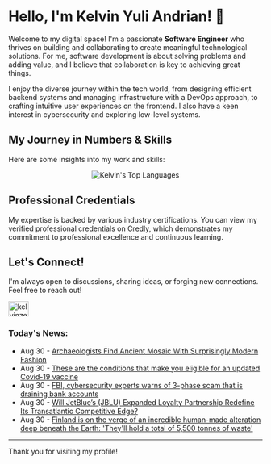 # Hello, I'm Kelvin Yuli Andrian! 👋

Welcome to my digital space! I'm a passionate **Software Engineer** who thrives on building and collaborating to create meaningful technological solutions. For me, software development is about solving problems and adding value, and I believe that collaboration is key to achieving great things.

I enjoy the diverse journey within the tech world, from designing efficient backend systems and managing infrastructure with a DevOps approach, to crafting intuitive user experiences on the frontend. I also have a keen interest in cybersecurity and exploring low-level systems.

## My Journey in Numbers & Skills

Here are some insights into my work and skills:

<p align="center">
  <img src="https://github-readme-stats.vercel.app/api/top-langs/?username=kelvinzer0&layout=compact&theme=radical" alt="Kelvin's Top Languages" />
</p>

## Professional Credentials

My expertise is backed by various industry certifications. You can view my verified professional credentials on [Credly](https://www.credly.com/users/kelvin-yuli-andrian/badges), which demonstrates my commitment to professional excellence and continuous learning.

## Let's Connect!

I'm always open to discussions, sharing ideas, or forging new connections. Feel free to reach out!

<p align="left">
    <a href="https://linkedin.com/in/kelvinzero" target="blank"><img align="center" src="https://cdn.jsdelivr.net/npm/simple-icons@3.0.1/icons/linkedin.svg" alt="kelvinzero" height="30" width="40" /></a>
</p>

### Today's News:

<!-- feed start -->
- Aug 30 - [Archaeologists Find Ancient Mosaic With Surprisingly Modern Fashion](https://www.yahoo.com/news/articles/archaeologists-ancient-mosaic-surprisingly-modern-154000394.html)
- Aug 30 - [These are the conditions that make you eligible for an updated Covid-19 vaccine](https://www.yahoo.com/news/articles/conditions-eligible-updated-covid-19-120006123.html)
- Aug 30 - [FBI, cybersecurity experts warns of 3-phase scam that is draining bank accounts](https://www.yahoo.com/news/articles/fbi-cybersecurity-experts-warns-3-120000759.html)
- Aug 30 - [Will JetBlue’s (JBLU) Expanded Loyalty Partnership Redefine Its Transatlantic Competitive Edge?](https://finance.yahoo.com/news/jetblue-jblu-expanded-loyalty-partnership-101444477.html)
- Aug 30 - [Finland is on the verge of an incredible human-made alteration deep beneath the Earth: 'They'll hold a total of 5,500 tonnes of waste'](https://www.yahoo.com/news/articles/finland-verge-incredible-human-made-101000490.html)
<!-- feed end -->

---

Thank you for visiting my profile!
